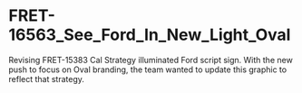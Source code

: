 # FRET-16563_See_Ford_In_New_Light_Oval
Revising FRET-15383 Cal Strategy illuminated Ford script sign. With the new push to focus on Oval branding, the team wanted to update this graphic to reflect that strategy.
